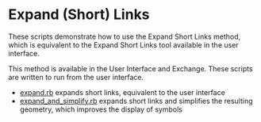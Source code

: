 # Expand (Short) Links

These scripts demonstrate how to use the Expand Short Links method, which is equivalent to the Expand Short Links tool available in the user interface.

This method is available in the User Interface and Exchange. These scripts are written to run from the user interface.

- [expand.rb](./expand.rb) expands short links, equivalent to the user interface
- [expand_and_simplify.rb](./expand_and_simplify.rb) expands short links and simplifies the resulting geometry, which improves the display of symbols
